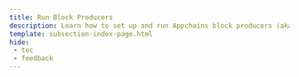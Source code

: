 ```yaml
---
title: Run Block Producers
description: Learn how to set up and run Appchains block producers (aka sequencers or collators) using Docker or Systemd to participate in the protocol and earn rewards.
template: subsection-index-page.html
hide: 
 - toc
 - feedback
---
```

